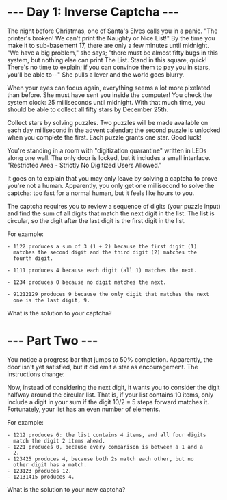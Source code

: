 # --- Day 1: Inverse Captcha ---

The night before Christmas, one of Santa's Elves calls you in a
panic. "The printer's broken! We can't print the Naughty or Nice
List!" By the time you make it to sub-basement 17, there are only a
few minutes until midnight. "We have a big problem," she says; "there
must be almost fifty bugs in this system, but nothing else can print
The List. Stand in this square, quick! There's no time to explain; if
you can convince them to pay you in stars, you'll be able to--" She
pulls a lever and the world goes blurry.

When your eyes can focus again, everything seems a lot more pixelated
than before. She must have sent you inside the computer! You check the
system clock: 25 milliseconds until midnight. With that much time, you
should be able to collect all fifty stars by December 25th.

Collect stars by solving puzzles. Two puzzles will be made available
on each day millisecond in the advent calendar; the second puzzle is
unlocked when you complete the first. Each puzzle grants one
star. Good luck!

You're standing in a room with "digitization quarantine" written in
LEDs along one wall. The only door is locked, but it includes a small
interface. "Restricted Area - Strictly No Digitized Users Allowed."

It goes on to explain that you may only leave by solving a captcha to
prove you're not a human. Apparently, you only get one millisecond to
solve the captcha: too fast for a normal human, but it feels like
hours to you.

The captcha requires you to review a sequence of digits (your puzzle
input) and find the sum of all digits that match the next digit in the
list. The list is circular, so the digit after the last digit is the
first digit in the list.

For example:

    - 1122 produces a sum of 3 (1 + 2) because the first digit (1)
      matches the second digit and the third digit (2) matches the
      fourth digit.
    
    - 1111 produces 4 because each digit (all 1) matches the next.
    
    - 1234 produces 0 because no digit matches the next.
    
    - 91212129 produces 9 because the only digit that matches the next
      one is the last digit, 9.

What is the solution to your captcha?

# --- Part Two ---

You notice a progress bar that jumps to 50% completion. Apparently,
the door isn't yet satisfied, but it did emit a star as
encouragement. The instructions change:

Now, instead of considering the next digit, it wants you to consider
the digit halfway around the circular list. That is, if your list
contains 10 items, only include a digit in your sum if the digit 10/2
= 5 steps forward matches it. Fortunately, your list has an even
number of elements.

For example:

    - 1212 produces 6: the list contains 4 items, and all four digits
      match the digit 2 items ahead.
    - 1221 produces 0, because every comparison is between a 1 and a
      2.
    - 123425 produces 4, because both 2s match each other, but no
      other digit has a match.
    - 123123 produces 12.
    - 12131415 produces 4.

What is the solution to your new captcha?
